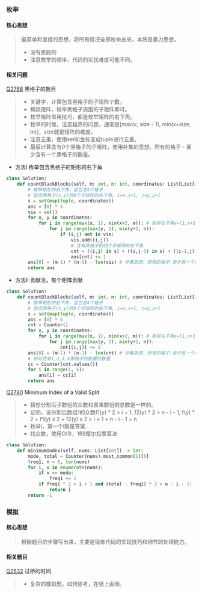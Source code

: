 ### 枚举

#### 核心思想
> 最简单和直接的思想，将所有情况全部枚举出来，本质是暴力思想。
> - 没有思路的
> - 注意枚举的顺序，代码的实现难度可能不同。

#### 相关问题

[Q2768] 黑格子的数目
> - 关键字，计算包含黑格子的子矩阵个数。
> - 稀疏矩阵，枚举黑格子周围的子矩阵即可。
> - 枚举矩阵常用技巧，都是枚举矩阵的右下角。
> - 枚举的时候，注意越界的问题，通常是[max(x, size - 1), min(x+size, m)]，size就是矩阵的维度。
> - 注意去重，使用set和坐标变成tuple进行去重。
> - 最后计算含有0个黑格子的子矩阵，使用补集的思想，所有的格子 - 至少含有一个黑格子的数量。

- 方法I 枚举包含黑格子的矩形的右下角
```python
class Solution:
    def countBlackBlocks(self, m: int, n: int, coordinates: List[List[int]]) -> List[int]:
        # 枚举矩形的右下角，会包含4个格子
        # 包含黑格子(x,y)的4个子矩阵的右下角, i=x,x+1, j=y,y+1
        s = set(map(tuple, coordinates))
        ans = [0] * 5
        vis = set()
        for x, y in coordinates:
            for i in range(max(x, 1), min(x+2, m)): # 枚举右下角x=[1,x+1], y=[1,y+1]
                for j in range(max(y, 1), min(y+2, n)):
                    if (i,j) not in vis:
                        vis.add((i,j))
                        # 含有黑格子的四个子矩阵的右下角
                        cnt = ((i,j) in s) + ((i,j-1) in s) + ((i-1,j) in s) + ((i-1,j-1) in s)
                        ans[cnt] += 1
        ans[0] = (m-1) * (n-1) - len(vis) # 补集思想，所有的格子-至少有一个的格子，就是0个格子的个数
        return ans 
```

- 方法II 贡献法，每个矩阵贡献

```python
class Solution:
    def countBlackBlocks(self, m: int, n: int, coordinates: List[List[int]]) -> List[int]:
        # 枚举矩形的右下角，会包含4个格子
        # 包含黑格子(x,y)的4个子矩阵的右下角, i=x,x+1, j=y,y+1
        s = set(map(tuple, coordinates))
        ans = [0] * 5
        cnt = Counter()
        for x, y in coordinates:
            for i in range(max(x, 1), min(x+2, m)): # 枚举右下角x=[1,x+1], y=[1,y+1]
                for j in range(max(y, 1), min(y+2, n)):
                    cnt[(i,j)] += 1
        ans[0] = (m-1) * (n-1) - len(cnt) # 补集思想，所有的格子-至少有一个的格子，就是0个格子的个数
        # 统计含有1,2,3,4黑格子的数量的数量
        cc = Counter(cnt.values())
        for i in range(1, 5):
            ans[i] = cc[i]
        return ans 
```

[Q2780] Minimum Index of a Valid Split
> - 猜想分割后子数组的众数和原来数组的总数是一样的。
> - 证明，设分割后数组1的众数f1(y) * 2 > i + 1, f2(y) * 2 > n - i - 1, f(y) * 2 = f1(y) x 2 + f2(y) x 2 > i + 1 + n - i - 1 = n
> - 枚举i，第一个i就是答案
> - 找众数，使用O(1)，169摩尔投票算法

```python
class Solution:
    def minimumIndex(self, nums: List[int]) -> int:
        mode, total = Counter(nums).most_common(1)[0]
        freq1, n = 0, len(nums)
        for i, x in enumerate(nums):
            if x == mode:
                freq1 += 1
            if freq1 * 2 > i + 1 and (total - freq1) * 2 > n - i - 1:
                return i
        return -1
```

### 模拟

#### 核心思想
> 根据题目的步骤写出来，主要是锻炼代码的实现技巧和细节的处理能力。

#### 相关题目

[Q2532] 过桥的时间
> - 复杂的模拟题，如何思考，在纸上画图。

[//]: #

  [Q2768]: <https://leetcode.cn/problems/number-of-black-blocks/>
  [Q2532]: <https://leetcode.cn/problems/time-to-cross-a-bridge/>
  [Q2780]: <https://leetcode.com/problems/minimum-index-of-a-valid-split/>